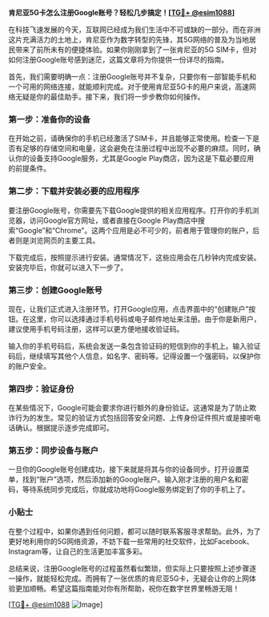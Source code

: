 **肯尼亚5G卡怎么注册Google账号？轻松几步搞定！[[TG💪+ @esim1088](https://t.me/s/esim1088)]**

在科技飞速发展的今天，互联网已经成为我们生活中不可或缺的一部分。而在非洲这片充满活力的土地上，肯尼亚作为数字转型的先锋，其5G网络的普及为当地居民带来了前所未有的便捷体验。如果你刚刚拿到了一张肯尼亚的5G SIM卡，但对如何注册Google账号感到迷茫，这篇文章将为你提供一份详尽的指南。

首先，我们需要明确一点：注册Google账号并不复杂，只要你有一部智能手机和一个可用的网络连接，就能顺利完成。对于使用肯尼亚5G卡的用户来说，高速网络无疑是你的最佳助手。接下来，我们将一步步教你如何操作。

### 第一步：准备你的设备

在开始之前，请确保你的手机已经激活了SIM卡，并且能够正常使用。检查一下是否有足够的存储空间和电量，这会避免在注册过程中出现不必要的麻烦。同时，确认你的设备支持Google服务，尤其是Google Play商店，因为这是下载必要应用的前提条件。

### 第二步：下载并安装必要的应用程序

要注册Google账号，你需要先下载Google提供的相关应用程序。打开你的手机浏览器，访问Google官方网址，或者直接在Google Play商店中搜索“Google”和“Chrome”。这两个应用是必不可少的，前者用于管理你的账户，后者则是浏览网页的主要工具。

下载完成后，按照提示进行安装。通常情况下，这些应用会在几秒钟内完成安装。安装完毕后，你就可以进入下一步了。

### 第三步：创建Google账号

现在，让我们正式进入注册环节。打开Google应用，点击界面中的“创建账户”按钮。在这里，你可以选择通过手机号码或电子邮件地址来注册。由于你是新用户，建议使用手机号码注册，这样可以更方便地接收验证码。

输入你的手机号码后，系统会发送一条包含验证码的短信到你的手机上。输入验证码后，继续填写其他个人信息，如名字、密码等。记得设置一个强密码，以保护你的账户安全。

### 第四步：验证身份

在某些情况下，Google可能会要求你进行额外的身份验证。这通常是为了防止欺诈行为的发生。常见的验证方式包括回答安全问题、上传身份证件照片或是接听电话确认。根据提示逐步完成即可。

### 第五步：同步设备与账户

一旦你的Google账号创建成功，接下来就是将其与你的设备同步。打开设置菜单，找到“账户”选项，然后添加新的Google账户。输入刚才注册的用户名和密码，等待系统同步完成后，你就成功地将Google服务绑定到了你的手机上了。

### 小贴士

在整个过程中，如果你遇到任何问题，都可以随时联系客服寻求帮助。此外，为了更好地利用你的5G网络资源，不妨下载一些常用的社交软件，比如Facebook、Instagram等，让自己的生活更加丰富多彩。

总结来说，注册Google账号的过程虽然看似繁琐，但实际上只要按照上述步骤逐一操作，就能轻松完成。而拥有了一张优质的肯尼亚5G卡，无疑会让你的上网体验更加顺畅。希望这篇指南能对你有所帮助，祝你在数字世界里畅游无阻！

[[TG💪+ @esim1088](https://t.me/s/esim1088) ![Image](https://i.postimg.cc/4NQfJmqS/Snipaste-2025-05-13-00-14-12.png)]